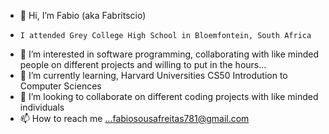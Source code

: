 - 👋 Hi, I’m Fabio (aka Fabritscio)
-     I attended Grey College High School in Bloemfontein, South Africa
- 👀 I’m interested in software programming, collaborating with like minded people on different projects and willing to put in the hours...
- 🌱 I’m currently learning, Harvard Universities CS50 Introdution to Computer Sciences
- 💞️ I’m looking to collaborate on different coding projects with like minded individuals
- 📫 How to reach me ...fabiosousafreitas781@gmail.com

<!---
Fabritscio/Fabritscio is a ✨ special ✨ repository because its `README.md` (this file) appears on your GitHub profile.
You can click the Preview link to take a look at your changes.
--->
